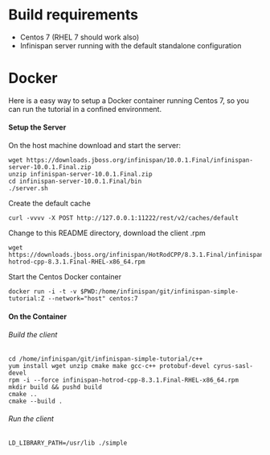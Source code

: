 # Build requirements

* Centos 7 (RHEL 7 should work also)
* Infinispan server running with the default standalone configuration

# Docker
Here is a easy way to setup a Docker container running Centos 7, so you can run the
tutorial in a confined environment.

#### Setup the Server

On the host machine download and start the server:

    wget https://downloads.jboss.org/infinispan/10.0.1.Final/infinispan-server-10.0.1.Final.zip
    unzip infinispan-server-10.0.1.Final.zip
    cd infinispan-server-10.0.1.Final/bin
    ./server.sh

Create the default cache

    curl -vvvv -X POST http://127.0.0.1:11222/rest/v2/caches/default

Change to this README directory, download the client .rpm

    wget https://downloads.jboss.org/infinispan/HotRodCPP/8.3.1.Final/infinispan-hotrod-cpp-8.3.1.Final-RHEL-x86_64.rpm
Start the Centos Docker container

    docker run -i -t -v $PWD:/home/infinispan/git/infinispan-simple-tutorial:Z --network="host" centos:7

#### On the Container
###### Build the client
    cd /home/infinispan/git/infinispan-simple-tutorial/c++
    yum install wget unzip cmake make gcc-c++ protobuf-devel cyrus-sasl-devel
    rpm -i --force infinispan-hotrod-cpp-8.3.1.Final-RHEL-x86_64.rpm
    mkdir build && pushd build
    cmake ..
    cmake --build .

###### Run the client
    LD_LIBRARY_PATH=/usr/lib ./simple
